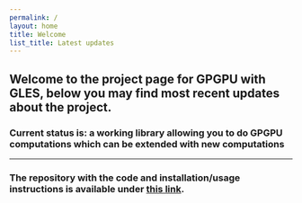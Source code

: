 ```yaml
---
permalink: /
layout: home
title: Welcome
list_title: Latest updates
---
```


## Welcome to the project page for GPGPU with GLES, below you may find most recent updates about the project. 

### Current status is: a working library allowing you to do GPGPU computations which can be extended with new computations

------
### The repository with the code and installation/usage instructions is available under [this link](https://github.com/JDuchniewicz/GPGPU-with-GLES).
